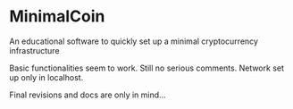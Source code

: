 # MinimalCoin
An educational software to quickly set up a minimal cryptocurrency infrastructure 

Basic functionalities seem to work. Still no serious comments. Network set up only in localhost.

Final revisions and docs are only in mind...
